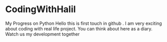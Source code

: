 # CodingWithHalil
My Progress on Python
 Hello this is first touch in github . I am very exciting about coding with real life project. 
 You can think about here as a diary. Watch us my development together 
